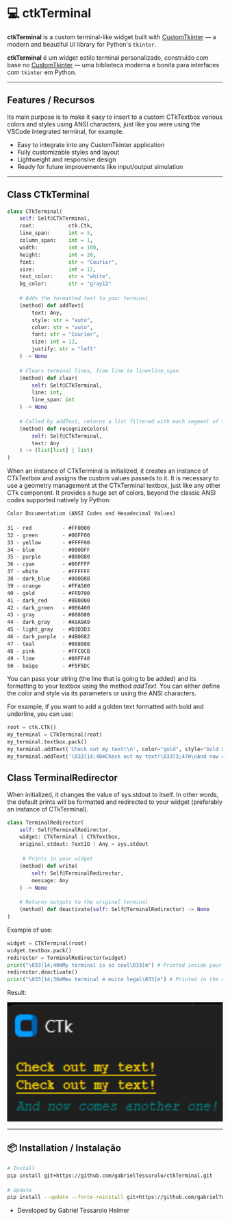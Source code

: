 # 💻 ctkTerminal

**ctkTerminal** is a custom terminal-like widget built with [CustomTkinter](https://github.com/TomSchimansky/CustomTkinter) — a modern and beautiful UI library for Python's `tkinter`.

**ctkTerminal** é um widget estilo terminal personalizado, construído com base no [CustomTkinter](https://github.com/TomSchimansky/CustomTkinter) — uma biblioteca moderna e bonita para interfaces com `tkinter` em Python.

---

## Features / Recursos

Its main purpose is to make it easy to insert to a custom CTkTextbox various colors and styles using ANSI characters, just like you were using the VSCode integrated terminal, for example.

- Easy to integrate into any CustomTkinter application  
- Fully customizable styles and layout  
- Lightweight and responsive design  
- Ready for future improvements like input/output simulation

---

## Class CTkTerminal

```py
class CTkTerminal(
    self: Self@CTkTerminal,
    root:           ctk.Ctk,
    line_span:      int = 5,
    column_span:    int = 1,
    width:          int = 100,
    height:         int = 20,
    font:           str = "Courier",
    size:           int = 12,
    text_color:     str = "white",
    bg_color:       str = "gray12"

    # Adds the formatted text to your terminal
    (method) def addText(
        text: Any,
        style: str = "auto",
        color: str = "auto",
        font: str = "Courier",
        size: int = 12,
        justify: str = "left"
    ) -> None

    # Clears terminal lines, from line to line+line_span
    (method) def clear(
        self: Self@CTkTerminal,
        line: int,
        line_span: int
    ) -> None

    # Called by addText, returns a list filtered with each segment of the text and its formatting
    (method) def recognizeColors(
        self: Self@CTkTerminal,
        text: Any
    ) -> (list[list] | list)
) 
```

When an instance of CTkTerminal is initialized, it creates an instance of CTkTextbox and assigns the custom values passeds to it. It is necessary to use a geometry management at the CTkTerminal textbox, just like any other CTk component.
It provides a huge set of colors, beyond the classic ANSI codes supported natively by Python:

```txt
Color Documentation (ANSI Codes and Hexadecimal Values)

31 - red          - #FF0000
32 - green        - #00FF00
33 - yellow       - #FFFF00
34 - blue         - #0000FF
35 - purple       - #800080
36 - cyan         - #00FFFF
37 - white        - #FFFFFF
38 - dark_blue    - #00008B
39 - orange       - #FFA500
40 - gold         - #FFD700
41 - dark_red     - #8B0000
42 - dark_green   - #006400
43 - gray         - #808080
44 - dark_gray    - #A9A9A9
45 - light_gray   - #D3D3D3
46 - dark_purple  - #4B0082
47 - teal         - #008080
48 - pink         - #FFC0CB
49 - lime         - #00FF40
50 - beige        - #F5F5DC
```

You can pass your string (the line that is going to be added) and its formatting to your textbox using the method *addText*.
You can either define the color and style via its parameters or using the ANSI characters.

For example, if you want to add a golden text formatted with bold and underline, you can use:
```py
root = ctk.CTk()
my_terminal = CTkTerminal(root)
my_terminal.textbox.pack()
my_terminal.addText('Check out my text!\n', color="gold", style="bold underline") # via parameters
my_terminal.addText('\033[14;40mCheck out my text!\033[3;47m\nAnd now comes another one!') # via ANSI
```

## Class TerminalRedirector

When initialized, it changes the value of sys.stdout to itself. In other words, the default prints will be formatted and redirected to your widget (preferably an instance of CTkTerminal).

```py
class TerminalRedirector(
    self: Self@TerminalRedirector,
    widget: CTkTerminal | CTkTextbox,
    original_stdout: TextIO | Any = sys.stdout

     # Prints in your widget
    (method) def write(
        self: Self@TerminalRedirector,
        message: Any
    ) -> None

    # Returns outputs to the original terminal
    (method) def deactivate(self: Self@TerminalRedirector) -> None
) 
```
Example of use:
```py
widget = CTkTerminal(root)
widget.textbox.pack()
redirector = TerminalRedirector(widget)
print("\033[14;40mMy terminal is so cool\033[m") # Printed inside your terminal/widget
redirector.deactivate()
print("\033[14;36mMeu terminal é muito legal\033[m") # Printed in the original terminal
```

Result:
<p align="center"><img src="assets/demo.png" alt="CTkTerminal demo" width="600"/></p>

---

## 📦 Installation / Instalação

```bash
# Install
pip install git+https://github.com/gabrielTessarolo/ctkTerminal.git

# Update
pip install --update --force-reinstall git+https://github.com/gabrielTessarolo/ctkTerminal.git
```

- Developed by Gabriel Tessarolo Helmer
